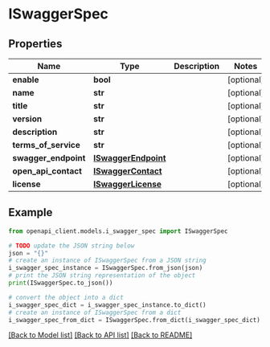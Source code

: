 # ISwaggerSpec


## Properties

Name | Type | Description | Notes
------------ | ------------- | ------------- | -------------
**enable** | **bool** |  | [optional] 
**name** | **str** |  | [optional] 
**title** | **str** |  | [optional] 
**version** | **str** |  | [optional] 
**description** | **str** |  | [optional] 
**terms_of_service** | **str** |  | [optional] 
**swagger_endpoint** | [**ISwaggerEndpoint**](ISwaggerEndpoint.md) |  | [optional] 
**open_api_contact** | [**ISwaggerContact**](ISwaggerContact.md) |  | [optional] 
**license** | [**ISwaggerLicense**](ISwaggerLicense.md) |  | [optional] 

## Example

```python
from openapi_client.models.i_swagger_spec import ISwaggerSpec

# TODO update the JSON string below
json = "{}"
# create an instance of ISwaggerSpec from a JSON string
i_swagger_spec_instance = ISwaggerSpec.from_json(json)
# print the JSON string representation of the object
print(ISwaggerSpec.to_json())

# convert the object into a dict
i_swagger_spec_dict = i_swagger_spec_instance.to_dict()
# create an instance of ISwaggerSpec from a dict
i_swagger_spec_from_dict = ISwaggerSpec.from_dict(i_swagger_spec_dict)
```
[[Back to Model list]](../README.md#documentation-for-models) [[Back to API list]](../README.md#documentation-for-api-endpoints) [[Back to README]](../README.md)


